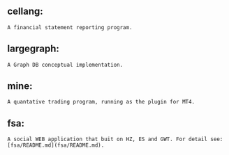 
## cellang:

	A financial statement reporting program.

## largegraph:

	A Graph DB conceptual implementation.

## mine:

	A quantative trading program, running as the plugin for MT4.

## fsa:

	A social WEB application that buit on HZ, ES and GWT. For detail see:[fsa/README.md](fsa/README.md).
